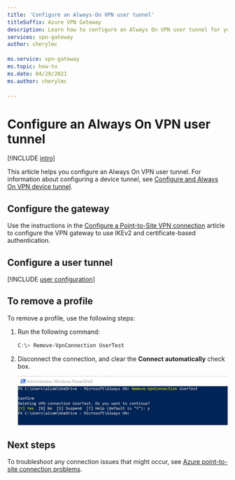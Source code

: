 ```yaml
---
title: 'Configure an Always-On VPN user tunnel'
titleSuffix: Azure VPN Gateway
description: Learn how to configure an Always On VPN user tunnel for your VPN gateway.
services: vpn-gateway
author: cherylmc

ms.service: vpn-gateway
ms.topic: how-to
ms.date: 04/29/2021
ms.author: cherylmc

---
```

# Configure an Always On VPN user tunnel

[!INCLUDE [intro](../../includes/vpn-gateway-vwan-always-on-intro.md)]

This article helps you configure an Always On VPN user tunnel. For information about configuring a device tunnel, see [Configure and Always On VPN device tunnel](vpn-gateway-howto-always-on-device-tunnel.md).

## Configure the gateway

 Use the instructions in the [Configure a Point-to-Site VPN connection](vpn-gateway-howto-point-to-site-resource-manager-portal.md) article to configure the VPN gateway to use IKEv2 and certificate-based authentication.

## Configure a user tunnel

[!INCLUDE [user configuration](../../includes/vpn-gateway-vwan-always-on-user.md)]

## To remove a profile

To remove a profile, use the following steps:

1. Run the following command:

   ```powershell
   C:\> Remove-VpnConnection UserTest  
   ```

1. Disconnect the connection, and clear the **Connect automatically** check box.

   ![Cleanup](./media/vpn-gateway-howto-always-on-user-tunnel/disconnect.jpg)

## Next steps

To troubleshoot any connection issues that might occur, see [Azure point-to-site connection problems](vpn-gateway-troubleshoot-vpn-point-to-site-connection-problems.md).
